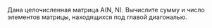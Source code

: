 Дана целочисленная матрица A(N, N). Вычислите сумму и число элементов матрицы, находящихся под главой диагональю.